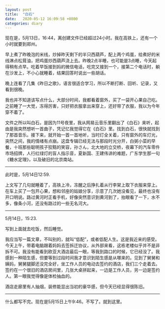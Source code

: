 ```yaml
---
layout: post
title:  "白石"
date:   2020-05-12 16:09:58 +0800
categories: diary
---
```


现在是，5月13日，16:44，离创建文件已经超过24小时。我在高铁上，还有一个小时就要到郑州。

早上煮了昨晚泡的米线，炒掉昨天剩下的半只西葫芦，配上两个鸡蛋，给煮好的米线淋点松茸油，把鸡蛋炒西葫芦浇上去。昨晚2点半睡，也可能是3点睡，今天起得稍有点早。吃着早饭接到妈的微信电话，吃完又接到一个，接第二个电话时，躺在沙发上，不小心就睡着，结果回答时说出一些胡话。

晚上连看了几集《昨日之歌》，语言很适合学习，所以不断打断、回听、记录，又看到很晚。

我也并不知道该写点什么，大部分时间，我都看着窗外，买了一袋开心果自己吃。之前睡了一大觉，冻得厉害，只好把衣服拿出来穿上，还好带了衣服，我以为今年穿不着了。

文件之所以叫白石，是因为11号夜里，我从网易云音乐里翻出了《白石》来听，起由是我突然想听一首曲子，凭记忆我觉得它在《白石》里。找到白石，很快就找到了那首音乐。接下来，就开始一首一首地听，当时灯全关着，只有窗外的车灯光，突然之间，我的情绪有点崩。这盘专辑已经无法与那段时光分开，白粥小菜的早餐，十班那些聪明孩子狡黠的笑容，孙さん，北大地的立交桥，夜幕下的汽车零件市场招牌，人行红绿灯的盲人指示音，夏新国、王建伟讲的难题，广东学生那一句《糖水定理》，以及破旧的北京南站。

----
此时是，5月14日12:59.

上文写了几句就睡着了，高铁上冷，冻醒之后挣扎着从行李架上取下衣服来穿上。在车上买了一包开心果，想和邻座的姑娘分享，示意了几次她没看见，最终也没有开口明说。路过黄河时正看手机，好像突然意识到黄河到了，抬眼看了一下，水不多，像条小河，还没有路过的一些无名河大。

----

5月14日，15:23.

写到上面就去吃饭，然后睡觉。

我应当写一篇文章，不叫别的，就叫“低配”，或者低配人生。这是我近来的感受。今天上午，带着电脑跟着妈妈去签拆迁协议，从外部来看，这栋老楼似乎并不是非拆不可。我没有能看到欧亚大酒店最后一眼，等我到路口的时候，它已经没了。我感到一种陌生感，但要等到过段时间我才意识到陌生感是从哪来的。见到了舅舅和姨妈，舅舅腿脚还没完全好，坐工作人员的电动去签约的酒店，我们三个走着去。签约在一个很旧的酒店房间里，几张大桌拼起来，一边是工作人员，另一边是签约人。第一眼我觉得像是体检抽血的。

酒店走廊里有人抽烟，装修能显出当初的豪华感，但今天已经显得很陈旧。

----

什么都写不完。现在是5月15日上午9:46。不写了。就到这里。
